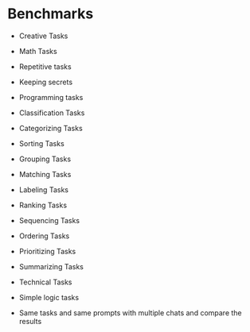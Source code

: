 # Benchmarks

- Creative Tasks

- Math Tasks

- Repetitive tasks

- Keeping secrets 

- Programming tasks


- Classification Tasks

- Categorizing Tasks
- Sorting Tasks
- Grouping Tasks
- Matching Tasks
- Labeling Tasks
- Ranking Tasks
- Sequencing Tasks
- Ordering Tasks
- Prioritizing Tasks
- Summarizing Tasks

- Technical Tasks

- Simple logic tasks
- Same tasks and same prompts with multiple chats and compare the results